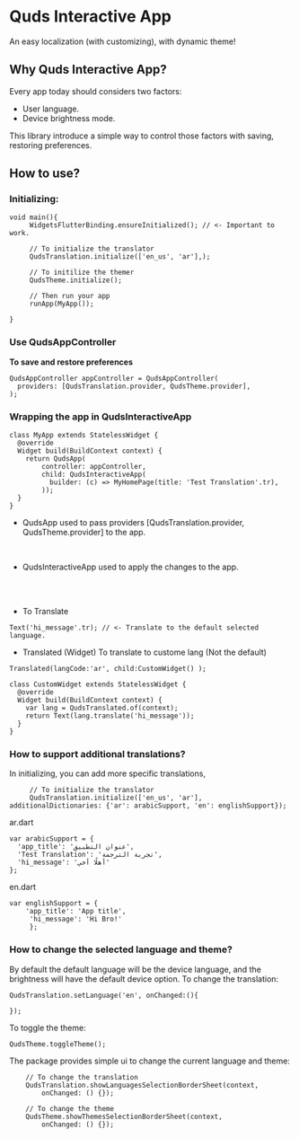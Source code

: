 # Quds Interactive App
An easy localization (with customizing), with dynamic theme!

## Why Quds Interactive App?
Every app today should considers two factors:
* User language.
* Device brightness mode.

This library introduce  a simple way to control those factors with saving, restoring preferences.

## How to use?
### Initializing:
```
void main(){
     WidgetsFlutterBinding.ensureInitialized(); // <- Important to work.

     // To initialize the translator
     QudsTranslation.initialize(['en_us', 'ar'],);

     // To initilize the themer
     QudsTheme.initialize();

     // Then run your app
     runApp(MyApp());

}
```

### Use QudsAppController 
<b>To save and restore preferences</b>
```
QudsAppController appController = QudsAppController(
  providers: [QudsTranslation.provider, QudsTheme.provider],
);
```

### Wrapping the app in QudsInteractiveApp
```
class MyApp extends StatelessWidget {
  @override
  Widget build(BuildContext context) {
    return QudsApp(
        controller: appController,
        child: QudsInteractiveApp(
          builder: (c) => MyHomePage(title: 'Test Translation'.tr),
        ));
  }
}
```

* QudsApp 
used to pass providers [QudsTranslation.provider, QudsTheme.provider] to the app.
<br/>

* QudsInteractiveApp
used to apply the changes to the app.


<br>
<br>

* To Translate
```
Text('hi_message'.tr); // <- Translate to the default selected language.
```


* Translated (Widget)
To translate to custome lang (Not the default)

```
Translated(langCode:'ar', child:CustomWidget() );

class CustomWidget extends StatelessWidget {
  @override
  Widget build(BuildContext context) {
    var lang = QudsTranslated.of(context);
    return Text(lang.translate('hi_message'));
  }
}
```

### How to support additional translations?
In initializing, you can add more specific translations,
```
     // To initialize the translator
     QudsTranslation.initialize(['en_us', 'ar'], additionalDictionaries: {'ar': arabicSupport, 'en': englishSupport});
```

ar.dart
```
var arabicSupport = {
  'app_title': 'عنوان التطبيق',
  'Test Translation': 'تجربة الترجمة',
  'hi_message': 'أهلًا أخي'
};
```

en.dart
```
var englishSupport = {
    'app_title': 'App title',
     'hi_message': 'Hi Bro!'
     };
```


### How to change the selected language and theme?
By default the default language will be the device language, and the brightness will have the default device option.
To change the translation:
```
QudsTranslation.setLanguage('en', onChanged:(){

});

```

To toggle the theme:
```
QudsTheme.toggleTheme();
```

The package provides simple ui to change the current language and theme:

```
    // To change the translation
    QudsTranslation.showLanguagesSelectionBorderSheet(context,
        onChanged: () {});

    // To change the theme
    QudsTheme.showThemesSelectionBorderSheet(context,
        onChanged: () {});
```


